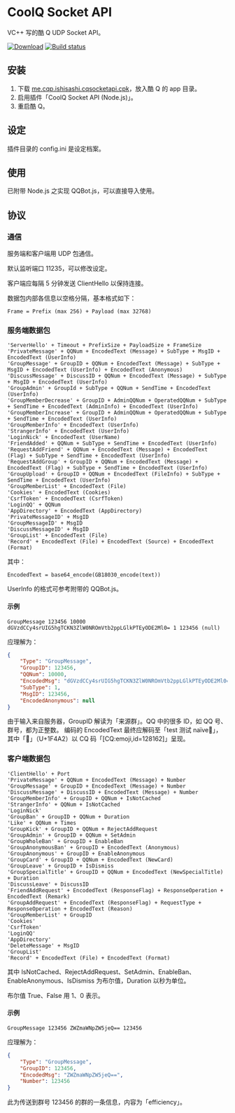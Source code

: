 # CoolQ Socket API
VC++ 写的酷 Q UDP Socket API。

[![Download](https://api.bintray.com/packages/mrhso/cqsocketapi/master/images/download.svg)](https://bintray.com/mrhso/cqsocketapi/master/_latestVersion) [![Build status](https://ci.appveyor.com/api/projects/status/dfrm0xppsokcr2ks?svg=true)](https://ci.appveyor.com/project/mrhso/cqsocketapi)

## 安装
1. 下载 [me.cqp.ishisashi.cqsocketapi.cpk](https://dl.bintray.com/mrhso/cqsocketapi/me.cqp.ishisashi.cqsocketapi.cpk)，放入酷 Q 的 app 目录。
2. 启用插件「CoolQ Socket API (Node.js)」。
3. 重启酷 Q。

## 设定
插件目录的 config.ini 是设定档案。

## 使用
已附带 Node.js 之实现 QQBot.js，可以直接导入使用。

## 协议
### 通信
服务端和客户端用 UDP 包通信。

默认监听端口 11235，可以修改设定。

客户端应每隔 5 分钟发送 ClientHello 以保持连接。

数据包内部各信息以空格分隔，基本格式如下：
```
Frame = Prefix (max 256) + Payload (max 32768)
```

### 服务端数据包
```
'ServerHello' + Timeout + PrefixSize + PayloadSize + FrameSize
'PrivateMessage' + QQNum + EncodedText (Message) + SubType + MsgID + EncodedText (UserInfo)
'GroupMessage' + GroupID + QQNum + EncodedText (Message) + SubType + MsgID + EncodedText (UserInfo) + EncodedText (Anonymous)
'DiscussMessage' + DiscussID + QQNum + EncodedText (Message) + SubType + MsgID + EncodedText (UserInfo)
'GroupAdmin' + GroupId + SubType + QQNum + SendTime + EncodedText (UserInfo)
'GroupMemberDecrease' + GroupID + AdminQQNum + OperatedQQNum + SubType + SendTime + EncodedText (AdminInfo) + EncodedText (UserInfo)
'GroupMemberIncrease' + GroupID + AdminQQNum + OperatedQQNum + SubType + SendTime + EncodedText (UserInfo)
'GroupMemberInfo' + EncodedText (UserInfo)
'StrangerInfo' + EncodedText (UserInfo)
'LoginNick' + EncodedText (UserName)
'FriendAdded' + QQNum + SubType + SendTime + EncodedText (UserInfo)
'RequestAddFriend' + QQNum + EncodedText (Message) + EncodedText (Flag) + SubType + SendTime + EncodedText (UserInfo)
'RequestAddGroup' + GroupID + QQNum + EncodedText (Message) + EncodedText (Flag) + SubType + SendTime + EncodedText (UserInfo)
'GroupUpload' + GroupID + QQNum + EncodedText (FileInfo) + SubType + SendTime + EncodedText (UserInfo)
'GroupMemberList' + EncodedText (File)
'Cookies' + EncodedText (Cookies)
'CsrfToken' + EncodedText (CsrfToken)
'LoginQQ' + QQNum
'AppDirectory' + EncodedText (AppDirectory)
'PrivateMessageID' + MsgID
'GroupMessageID' + MsgID
'DiscussMessageID' + MsgID
'GroupList' + EncodedText (File)
'Record' + EncodedText (File) + EncodedText (Source) + EncodedText (Format)
```
其中：
```
EncodedText = base64_encode(GB18030_encode(text))
```
UserInfo 的格式可参考附带的 QQBot.js。

#### 示例
```
GroupMessage 123456 10000 dGVzdCCy4srUIG5hgTCKN3ZlW0NROmVtb2ppLGlkPTEyODE2Ml0= 1 123456 (null)
```
应理解为：
```JSON
{
    "Type": "GroupMessage",
    "GroupID": 123456,
    "QQNum": 10000,
    "EncodedMsg": "dGVzdCCy4srUIG5hgTCKN3ZlW0NROmVtb2ppLGlkPTEyODE2Ml0=",
    "SubType": 1,
    "MsgID": 123456,
    "EncodedAnonymous": null
}
```
由于输入来自服务器，GroupID 解读为「来源群」。QQ 中的很多 ID，如 QQ 号、群号，都为正整数。
编码的 EncodedText 最终应解码至「test 测试 naïve💢」，其中「💢」（U+1F4A2）以 CQ 码「[CQ:emoji,id=128162]」呈现。

### 客户端数据包
```
'ClientHello' + Port
'PrivateMessage' + QQNum + EncodedText (Message) + Number
'GroupMessage' + GroupID + EncodedText (Message) + Number
'DiscussMessage' + DiscussID + EncodedText (Message) + Number
'GroupMemberInfo' + GroupID + QQNum + IsNotCached
'StrangerInfo' + QQNum + IsNotCached
'LoginNick'
'GroupBan' + GroupID + QQNum + Duration
'Like' + QQNum + Times
'GroupKick' + GroupID + QQNum + RejectAddRequest
'GroupAdmin' + GroupID + QQNum + SetAdmin
'GroupWholeBan' + GroupID + EnableBan
'GroupAnonymousBan' + GroupID + EncodedText (Anonymous)
'GroupAnonymous' + GroupID + EnableAnonymous
'GroupCard' + GroupID + QQNum + EncodedText (NewCard)
'GroupLeave' + GroupID + IsDismiss
'GroupSpecialTitle' + GroupID + QQNum + EncodedText (NewSpecialTitle) + Duration
'DiscussLeave' + DiscussID
'FriendAddRequest' + EncodedText (ResponseFlag) + ResponseOperation + EncodedText (Remark)
'GroupAddRequest' + EncodedText (ResponseFlag) + RequestType + ResponseOperation + EncodedText (Reason)
'GroupMemberList' + GroupID
'Cookies'
'CsrfToken'
'LoginQQ'
'AppDirectory'
'DeleteMessage' + MsgID
'GroupList'
'Record' + EncodedText (File) + EncodedText (Format)
```
其中 IsNotCached、RejectAddRequest、SetAdmin、EnableBan、EnableAnonymous、IsDismiss 为布尔值，Duration 以秒为单位。

布尔值 True、False 用 1、0 表示。

#### 示例
```
GroupMessage 123456 ZWZmaWNpZW5jeQ== 123456
```
应理解为：
```JSON
{
    "Type": "GroupMessage",
    "GroupID": 123456,
    "EncodedMsg": "ZWZmaWNpZW5jeQ==",
    "Number": 123456
}
```
此为传送到群号 123456 的群的一条信息，内容为「efficiency」。
